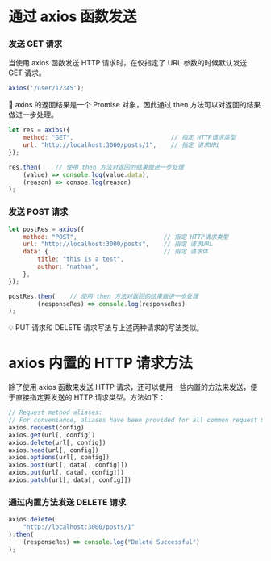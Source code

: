 # 通过 axios 函数发送

### 发送 GET 请求

当使用 axios 函数发送 HTTP 请求时，在仅指定了 URL 参数的时候默认发送 GET 请求。

```jsx
axios('/user/12345');
```

<aside>
📌 axios 的返回结果是一个 Promise 对象，因此通过 then 方法可以对返回的结果做进一步处理。

</aside>

```jsx
let res = axios({
    method: "GET",                           // 指定 HTTP请求类型
    url: "http://localhost:3000/posts/1",    // 指定 请求URL
});

res.then(    // 使用 then 方法对返回的结果做进一步处理
    (value) => console.log(value.data),
    (reason) => consoe.log(reason)
);
```

### 发送 POST 请求

```jsx
let postRes = axios({
    method: "POST",                        // 指定 HTTP请求类型
    url: "http://localhost:3000/posts",    // 指定 请求URL
    data: {                                // 指定 请求体
        title: "this is a test",
        author: "nathan",
    },
});

postRes.then(    // 使用 then 方法对返回的结果做进一步处理
		(responseRes) => console.log(responseRes)
);
```

<aside>
💡 PUT 请求和 DELETE 请求写法与上述两种请求的写法类似。

</aside>

# axios 内置的 HTTP 请求方法

除了使用 axios 函数来发送 HTTP 请求，还可以使用一些内置的方法来发送，便于直接指定要发送的 HTTP 请求类型。方法如下：

```jsx
// Request method aliases:
// For convenience, aliases have been provided for all common request methods.
axios.request(config)
axios.get(url[, config])
axios.delete(url[, config])
axios.head(url[, config])
axios.options(url[, config])
axios.post(url[, data[, config]])
axios.put(url[, data[, config]])
axios.patch(url[, data[, config]])
```

### 通过内置方法发送 DELETE 请求

```jsx
axios.delete(
    "http://localhost:3000/posts/1"
).then(
    (responseRes) => console.log("Delete Successful")
);
```